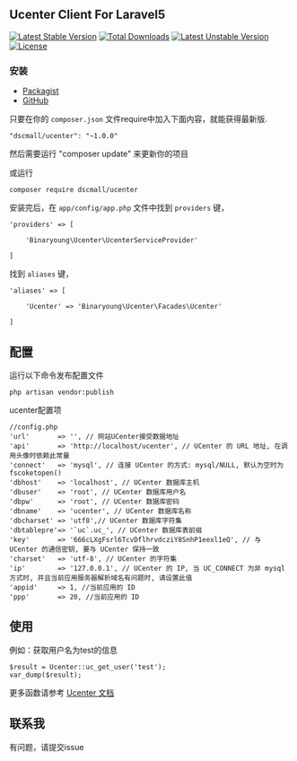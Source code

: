 ## Ucenter Client For Laravel5

[![Latest Stable Version](https://poser.pugx.org/dscmall/ucenter/v/stable)](https://packagist.org/packages/dscmall/ucenter) [![Total Downloads](https://poser.pugx.org/dscmall/ucenter/downloads)](https://packagist.org/packages/dscmall/ucenter) [![Latest Unstable Version](https://poser.pugx.org/dscmall/ucenter/v/unstable)](https://packagist.org/packages/dscmall/ucenter) [![License](https://poser.pugx.org/dscmall/ucenter/license)](https://packagist.org/packages/dscmall/ucenter)

### 安装

* [Packagist](https://packagist.org/packages/dscmall/ucenter)
* [GitHub](https://github.com/dscmall/ucenter)

只要在你的 `composer.json` 文件require中加入下面内容，就能获得最新版.

~~~
"dscmall/ucenter": "~1.0.0"
~~~

然后需要运行 "composer update" 来更新你的项目  

或运行
~~~
composer require dscmall/ucenter
~~~

安装完后，在 `app/config/app.php` 文件中找到 `providers` 键，

~~~
'providers' => [

    'Binaryoung\Ucenter\UcenterServiceProvider'

]
~~~

找到 `aliases` 键，

~~~
'aliases' => [

    'Ucenter' => 'Binaryoung\Ucenter\Facades\Ucenter'

]
~~~

## 配置
运行以下命令发布配置文件
~~~
php artisan vendor:publish
~~~
ucenter配置项
~~~
//config.php
'url'		=> '', // 网站UCenter接受数据地址
'api'		=> 'http://localhost/ucenter', // UCenter 的 URL 地址, 在调用头像时依赖此常量
'connect'	=> 'mysql', // 连接 UCenter 的方式: mysql/NULL, 默认为空时为 fscoketopen()
'dbhost'	=> 'localhost', // UCenter 数据库主机
'dbuser'	=> 'root', // UCenter 数据库用户名
'dbpw'		=> 'root', // UCenter 数据库密码
'dbname'	=> 'ucenter', // UCenter 数据库名称
'dbcharset'	=> 'utf8',// UCenter 数据库字符集
'dbtablepre'=> '`uc`.uc_', // UCenter 数据库表前缀
'key'		=> '666cLXgFsrl6TcvDflhrvdcziY8SnhP1eexl1eQ', // 与 UCenter 的通信密钥, 要与 UCenter 保持一致
'charset'	=> 'utf-8', // UCenter 的字符集
'ip'		=> '127.0.0.1', // UCenter 的 IP, 当 UC_CONNECT 为非 mysql 方式时, 并且当前应用服务器解析域名有问题时, 请设置此值
'appid'		=> 1, //当前应用的 ID
'ppp'		=> 20, //当前应用的 ID
~~~

## 使用
例如：获取用户名为test的信息
~~~
$result = Ucenter::uc_get_user('test');
var_dump($result);
~~~

更多函数请参考 [Ucenter 文档](http://faq.comsenz.com/library/UCenter/interface/interface_user.htm)


## 联系我
有问题，请提交issue
